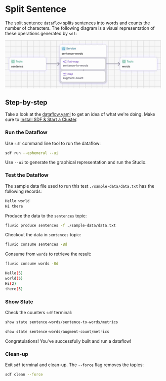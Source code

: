 # Split Sentence

The split sentence `dataflow` splits sentences into words and counts the number of characters. The following diagram is a visual representation of these operations generated by `sdf`:

<p align="center">
 <img width="650" src="img/split-sentence.jpg">
</p>


## Step-by-step

Take a look at the [dataflow.yaml](./dataflow.yaml) to get an idea of what we're doing.
Make sure to [Install SDF & Start a Cluster].


### Run the Dataflow

Use `sdf` command line tool to run the dataflow:

```bash
sdf run --ephemeral --ui
```

Use `--ui` to generate the graphical representation and run the Studio.


### Test the Dataflow

The sample data file used to run this test `./sample-data/data.txt` has the following records:

```bash
Hello world
Hi there
```

Produce the data to the `sentences` topic:

```bash
fluvio produce sentences -f ./sample-data/data.txt
```

Checkout the data in `sentences` topic:

```bash
fluvio consume sentences -Bd
```

Consume from `words` to retrieve the result:

```bash
fluvio consume words -Bd
```

```bash
Hello(5)
world(5)
Hi(2)
there(5)
```

### Show State

Check the counters `sdf` terminal:

```bash
show state sentence-words/sentence-to-words/metrics
```

```bash
show state sentence-words/augment-count/metrics
```

Congratulations! You've successfully built and run a dataflow!


### Clean-up

Exit `sdf` terminal and clean-up. The `--force` flag removes the topics:

```bash
sdf clean --force
```


[Install SDF & Start a Cluster]: /README.MD#prerequisites
[sentence]: ./packages/sentence
